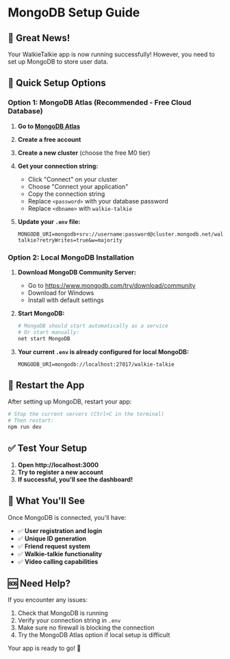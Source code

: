 # MongoDB Setup Guide

## 🎉 Great News!
Your WalkieTalkie app is now running successfully! However, you need to set up MongoDB to store user data.

## 🚀 Quick Setup Options

### Option 1: MongoDB Atlas (Recommended - Free Cloud Database)

1. **Go to [MongoDB Atlas](https://www.mongodb.com/atlas)**
2. **Create a free account**
3. **Create a new cluster** (choose the free M0 tier)
4. **Get your connection string:**
   - Click "Connect" on your cluster
   - Choose "Connect your application"
   - Copy the connection string
   - Replace `<password>` with your database password
   - Replace `<dbname>` with `walkie-talkie`

5. **Update your `.env` file:**
   ```env
   MONGODB_URI=mongodb+srv://username:password@cluster.mongodb.net/walkie-talkie?retryWrites=true&w=majority
   ```

### Option 2: Local MongoDB Installation

1. **Download MongoDB Community Server:**
   - Go to https://www.mongodb.com/try/download/community
   - Download for Windows
   - Install with default settings

2. **Start MongoDB:**
   ```bash
   # MongoDB should start automatically as a service
   # Or start manually:
   net start MongoDB
   ```

3. **Your current `.env` is already configured for local MongoDB:**
   ```env
   MONGODB_URI=mongodb://localhost:27017/walkie-talkie
   ```

## 🔄 Restart the App

After setting up MongoDB, restart your app:

```bash
# Stop the current servers (Ctrl+C in the terminal)
# Then restart:
npm run dev
```

## ✅ Test Your Setup

1. **Open http://localhost:3000**
2. **Try to register a new account**
3. **If successful, you'll see the dashboard!**

## 🎯 What You'll See

Once MongoDB is connected, you'll have:
- ✅ **User registration and login**
- ✅ **Unique ID generation**
- ✅ **Friend request system**
- ✅ **Walkie-talkie functionality**
- ✅ **Video calling capabilities**

## 🆘 Need Help?

If you encounter any issues:
1. Check that MongoDB is running
2. Verify your connection string in `.env`
3. Make sure no firewall is blocking the connection
4. Try the MongoDB Atlas option if local setup is difficult

Your app is ready to go! 🚀
